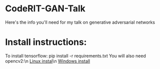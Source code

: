# CodeRIT-GAN-Talk
Here's the info you'll need for my talk on generative adversarial networks

# Install instructions:
To install tensorflow:
	pip install -r requirements.txt
You will also need opencv2:\n
[Linux instal](http://docs.opencv.org/2.4/doc/tutorials/introduction/linux_install/linux_install.html)\n
[Windows install](http://docs.opencv.org/2.4/doc/tutorials/introduction/windows_install/windows_install.html)
	
